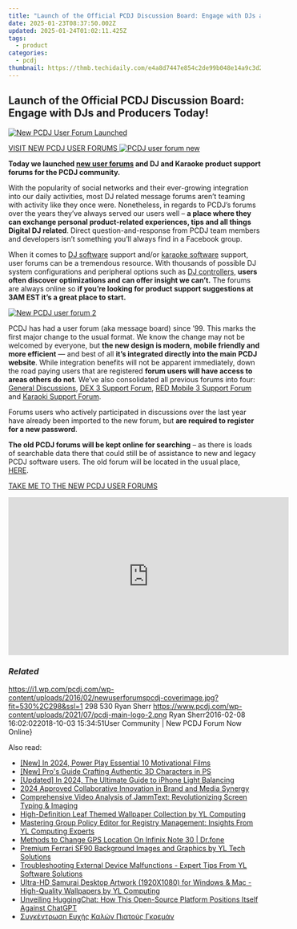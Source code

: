 ```yaml
---
title: "Launch of the Official PCDJ Discussion Board: Engage with DJs and Producers Today!"
date: 2025-01-23T08:37:50.002Z
updated: 2025-01-24T01:02:11.425Z
tags:
  - product
categories:
  - pcdj
thumbnail: https://thmb.techidaily.com/e4a8d7447e854c2de99b048e14a9c3d2b9315b35b4cc07b6ffa3d376da485f27.jpg
---
```


## Launch of the Official PCDJ Discussion Board: Engage with DJs and Producers Today!

[![New PCDJ User Forum Launched](https://i1.wp.com/pcdj.com/wp-content/uploads/2016/02/newuserforumspcdj-coverimage.jpg?resize=530%2C298&ssl=1)](https://i1.wp.com/pcdj.com/wp-content/uploads/2016/02/newuserforumspcdj-coverimage.jpg?fit=530%2C298&ssl=1 "New PCDJ User Forums")

[VISIT NEW PCDJ USER FORUMS ![PCDJ user forum new](https://i1.wp.com/pcdj.com/wp-content/uploads/2016/02/pcdj-forum-new-1.jpg?fit=300%2C300&ssl=1 "PCDJ user forum new")](https://tools.techidaily.com/pcdj/products/)

**Today we launched [new user forums](https://tools.techidaily.com/pcdj/products/) and DJ and Karaoke product support forums for the PCDJ community.**

With the popularity of social networks and their ever-growing integration into our daily activities, most DJ related message forums aren’t teaming with activity like they once were. Nonetheless, in regards to PCDJ’s forums over the years they’ve always served our users well – **a place where they can exchange personal product-related experiences, tips and all things Digital DJ related**. Direct question-and-response from PCDJ team members and developers isn’t something you’ll always find in a Facebook group.

When it comes to [DJ software](https://tools.techidaily.com/pcdj/products/) support and/or [karaoke software](https://tools.techidaily.com/pcdj/products/) support, user forums can be a tremendous resource. With thousands of possible DJ system configurations and peripheral options such as [DJ controllers](https://tools.techidaily.com/pcdj/products/), **users often discover optimizations and can offer insight we can’t.** The forums are always online so **if you’re looking for product support suggestions at 3AM EST it’s a great place to start.**

[![New PCDJ user forum 2](https://i1.wp.com/pcdj.com/wp-content/uploads/2016/02/pcdj-forum-new-2.jpg?fit=300%2C300&ssl=1 "New PCDJ user forum 2")](https://i1.wp.com/pcdj.com/wp-content/uploads/2016/02/pcdj-forum-new-2.jpg?fit=481%2C481&ssl=1)

PCDJ has had a user forum (aka message board) since ’99\. This marks the first major change to the usual format. We know the change may not be welcomed by everyone, but **the new design is modern, mobile friendly and more efficient** — and best of all **it’s integrated directly into the main PCDJ website**. While integration benefits will not be apparent immediately, down the road paying users that are registered **forum users will have access to areas others do not**. We’ve also consolidated all previous forums into four: [General Discussions](https://tools.techidaily.com/pcdj/products/), [DEX 3 Support Forum](https://tools.techidaily.com/pcdj/products/), [RED Mobile 3 Support Forum](https://tools.techidaily.com/pcdj/products/) and [Karaoki Support Forum](https://tools.techidaily.com/pcdj/products/).

Forums users who actively participated in discussions over the last year have already been imported to the new forum, but **are required to register for a new password**.

**The old PCDJ forums will be kept online for searching** – as there is loads of searchable data there that could still be of assistance to new and legacy PCDJ software users. The old forum will be located in the usual place, [HERE](https://tools.techidaily.com/pcdj/products/).

[TAKE ME TO THE NEW PCDJ USER FORUMS](https://tools.techidaily.com/pcdj/products/)

<!-- affiliate ads begin -->
<iframe width="560" height="315" src="https://www.youtube.com/embed/yr0yS_Ywrjs?si=QxzYiX1KmUaExmlo" title="YouTube video player" frameborder="0" allow="accelerometer; autoplay; clipboard-write; encrypted-media; gyroscope; picture-in-picture; web-share" referrerpolicy="strict-origin-when-cross-origin" allowfullscreen></iframe>
<!-- affiliate ads end -->

### _Related_

https://i1.wp.com/pcdj.com/wp-content/uploads/2016/02/newuserforumspcdj-coverimage.jpg?fit=530%2C298&ssl=1 298 530 Ryan Sherr https://www.pcdj.com/wp-content/uploads/2021/07/pcdj-main-logo-2.png Ryan Sherr2016-02-08 16:02:022018-10-03 15:34:51User Community | New PCDJ Forum Now Online}

<ins class="adsbygoogle"
     style="display:block"
     data-ad-format="autorelaxed"
     data-ad-client="ca-pub-7571918770474297"
     data-ad-slot="1223367746"></ins>

<ins class="adsbygoogle"
     style="display:block"
     data-ad-client="ca-pub-7571918770474297"
     data-ad-slot="8358498916"
     data-ad-format="auto"
     data-full-width-responsive="true"></ins>

<span class="atpl-alsoreadstyle">Also read:</span>
<div><ul>
<li><a href="https://fox-boxes.techidaily.com/new-in-2024-power-play-essential-10-motivational-films/"><u>[New] In 2024, Power Play Essential 10 Motivational Films</u></a></li>
<li><a href="https://extra-skills.techidaily.com/new-pros-guide-crafting-authentic-3d-characters-in-ps/"><u>[New] Pro's Guide Crafting Authentic 3D Characters in PS</u></a></li>
<li><a href="https://fox-hovers.techidaily.com/updated-in-2024-the-ultimate-guide-to-iphone-light-balancing/"><u>[Updated] In 2024, The Ultimate Guide to iPhone Light Balancing</u></a></li>
<li><a href="https://extra-lessons.techidaily.com/2024-approved-collaborative-innovation-in-brand-and-media-synergy/"><u>2024 Approved Collaborative Innovation in Brand and Media Synergy</u></a></li>
<li><a href="https://discover-bits.techidaily.com/comprehensive-video-analysis-of-jammtext-revolutionizing-screen-typing-and-imaging/"><u>Comprehensive Video Analysis of JammText: Revolutionizing Screen Typing & Imaging</u></a></li>
<li><a href="https://discover-bits.techidaily.com/high-definition-leaf-themed-wallpaper-collection-by-yl-computing/"><u>High-Definition Leaf Themed Wallpaper Collection by YL Computing</u></a></li>
<li><a href="https://discover-bits.techidaily.com/mastering-group-policy-editor-for-registry-management-insights-from-yl-computing-experts/"><u>Mastering Group Policy Editor for Registry Management: Insights From YL Computing Experts</u></a></li>
<li><a href="https://fake-location.techidaily.com/methods-to-change-gps-location-on-infinix-note-30-drfone-by-drfone-virtual-android/"><u>Methods to Change GPS Location On Infinix Note 30 | Dr.fone</u></a></li>
<li><a href="https://discover-bits.techidaily.com/premium-ferrari-sf90-background-images-and-graphics-by-yl-tech-solutions/"><u>Premium Ferrari SF90 Background Images and Graphics by YL Tech Solutions</u></a></li>
<li><a href="https://discover-bits.techidaily.com/troubleshooting-external-device-malfunctions-expert-tips-from-yl-software-solutions/"><u>Troubleshooting External Device Malfunctions - Expert Tips From YL Software Solutions</u></a></li>
<li><a href="https://discover-bits.techidaily.com/ultra-hd-samurai-desktop-artwork-1920x1080-for-windows-and-mac-high-quality-wallpapers-by-yl-computing/"><u>Ultra-HD Samurai Desktop Artwork (1920X1080) for Windows & Mac - High-Quality Wallpapers by YL Computing</u></a></li>
<li><a href="https://tech-revival.techidaily.com/unveiling-huggingchat-how-this-open-source-platform-positions-itself-against-chatgpt/"><u>Unveiling HuggingChat: How This Open-Source Platform Positions Itself Against ChatGPT</u></a></li>
<li><a href="https://mondly-stories.techidaily.com/sygkentrwsh-eyxhs-kalwn-piatoys-gkreman/"><u>Συγκέντρωση Ευχής Καλών Πιατούς Γκρεμάν</u></a></li>
</ul></div>

